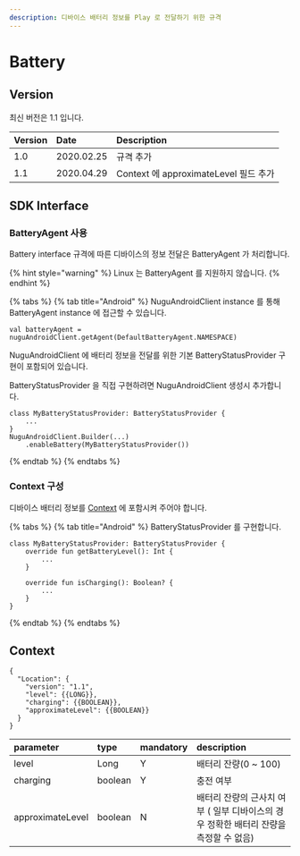 ```yaml
---
description: 디바이스 배터리 정보를 Play 로 전달하기 위한 규격
---
```


# Battery

## Version

최신 버전은 1.1 입니다.

| Version | Date | Description |
| :--- | :--- | :--- |
| 1.0 | 2020.02.25 | 규격 추가 |
| 1.1 | 2020.04.29 | Context 에 approximateLevel 필드 추가 |

## SDK Interface

### BatteryAgent 사용

Battery interface 규격에 따른 디바이스의 정보 전달은 BatteryAgent 가 처리합니다.

{% hint style="warning" %}
Linux 는 BatteryAgent 를 지원하지 않습니다.
{% endhint %}

{% tabs %}
{% tab title="Android" %}
NuguAndroidClient instance 를 통해 BatteryAgent instance 에 접근할 수 있습니다.

```text
val batteryAgent = nuguAndroidClient.getAgent(DefaultBatteryAgent.NAMESPACE)
```

NuguAndroidClient 에 배터리 정보을 전달를 위한 기본 BatteryStatusProvider 구현이 포함되어 있습니다.

BatteryStatusProvider 을 직접 구현하려면 NuguAndroidClient 생성시 추가합니다.

```text
class MyBatteryStatusProvider: BatteryStatusProvider {
    ...
}
NuguAndroidClient.Builder(...)
    .enableBattery(MyBatteryStatusProvider())
```
{% endtab %}
{% endtabs %}

### Context 구성

디바이스 배터리 정보를 [Context](battery.md#context) 에 포함시켜 주어야 합니다.

{% tabs %}
{% tab title="Android" %}
BatteryStatusProvider 를 구현합니다.

```text
class MyBatteryStatusProvider: BatteryStatusProvider {
    override fun getBatteryLevel(): Int {
        ...
    }

    override fun isCharging(): Boolean? {
        ...
    }
}
```
{% endtab %}
{% endtabs %}

## Context

```text
{
  "Location": {
    "version": "1.1",
    "level": {{LONG}},
    "charging": {{BOOLEAN}},
    "approximateLevel": {{BOOLEAN}}
  }
}
```

| parameter | type | mandatory | description |
| :--- | :--- | :--- | :--- |
| level | Long | Y | 배터리 잔량\(0 ~ 100\) |
| charging | boolean | Y | 충전 여부 |
| approximateLevel | boolean | N | 배터리 잔량의 근사치 여부 \( 일부 디바이스의 경우 정확한 배터리 잔량을 측정할 수 없음\) |

